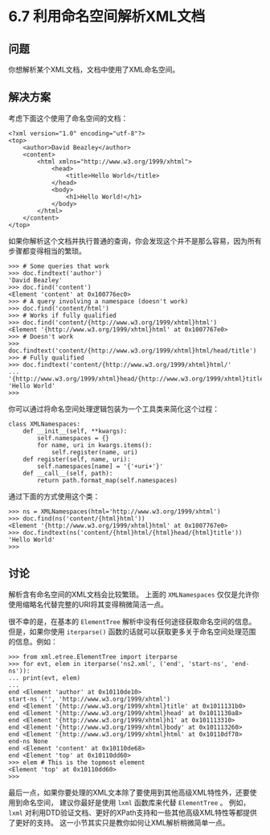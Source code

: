 

# 6.7 利用命名空间解析XML文档

## 问题

你想解析某个XML文档，文档中使用了XML命名空间。

## 解决方案

考虑下面这个使用了命名空间的文档：

    
    
    <?xml version="1.0" encoding="utf-8"?>
    <top>
        <author>David Beazley</author>
        <content>
            <html xmlns="http://www.w3.org/1999/xhtml">
                <head>
                    <title>Hello World</title>
                </head>
                <body>
                    <h1>Hello World!</h1>
                </body>
            </html>
        </content>
    </top>
    

如果你解析这个文档并执行普通的查询，你会发现这个并不是那么容易，因为所有步骤都变得相当的繁琐。

    
    
    >>> # Some queries that work
    >>> doc.findtext('author')
    'David Beazley'
    >>> doc.find('content')
    <Element 'content' at 0x100776ec0>
    >>> # A query involving a namespace (doesn't work)
    >>> doc.find('content/html')
    >>> # Works if fully qualified
    >>> doc.find('content/{http://www.w3.org/1999/xhtml}html')
    <Element '{http://www.w3.org/1999/xhtml}html' at 0x1007767e0>
    >>> # Doesn't work
    >>> doc.findtext('content/{http://www.w3.org/1999/xhtml}html/head/title')
    >>> # Fully qualified
    >>> doc.findtext('content/{http://www.w3.org/1999/xhtml}html/'
    ... '{http://www.w3.org/1999/xhtml}head/{http://www.w3.org/1999/xhtml}title')
    'Hello World'
    >>>
    

你可以通过将命名空间处理逻辑包装为一个工具类来简化这个过程：

    
    
    class XMLNamespaces:
        def __init__(self, **kwargs):
            self.namespaces = {}
            for name, uri in kwargs.items():
                self.register(name, uri)
        def register(self, name, uri):
            self.namespaces[name] = '{'+uri+'}'
        def __call__(self, path):
            return path.format_map(self.namespaces)
    

通过下面的方式使用这个类：

    
    
    >>> ns = XMLNamespaces(html='http://www.w3.org/1999/xhtml')
    >>> doc.find(ns('content/{html}html'))
    <Element '{http://www.w3.org/1999/xhtml}html' at 0x1007767e0>
    >>> doc.findtext(ns('content/{html}html/{html}head/{html}title'))
    'Hello World'
    >>>
    

## 讨论

解析含有命名空间的XML文档会比较繁琐。 上面的 `XMLNamespaces` 仅仅是允许你使用缩略名代替完整的URI将其变得稍微简洁一点。

很不幸的是，在基本的 `ElementTree` 解析中没有任何途径获取命名空间的信息。 但是，如果你使用 `iterparse()`
函数的话就可以获取更多关于命名空间处理范围的信息。例如：

    
    
    >>> from xml.etree.ElementTree import iterparse
    >>> for evt, elem in iterparse('ns2.xml', ('end', 'start-ns', 'end-ns')):
    ... print(evt, elem)
    ...
    end <Element 'author' at 0x10110de10>
    start-ns ('', 'http://www.w3.org/1999/xhtml')
    end <Element '{http://www.w3.org/1999/xhtml}title' at 0x1011131b0>
    end <Element '{http://www.w3.org/1999/xhtml}head' at 0x1011130a8>
    end <Element '{http://www.w3.org/1999/xhtml}h1' at 0x101113310>
    end <Element '{http://www.w3.org/1999/xhtml}body' at 0x101113260>
    end <Element '{http://www.w3.org/1999/xhtml}html' at 0x10110df70>
    end-ns None
    end <Element 'content' at 0x10110de68>
    end <Element 'top' at 0x10110dd60>
    >>> elem # This is the topmost element
    <Element 'top' at 0x10110dd60>
    >>>
    

最后一点，如果你要处理的XML文本除了要使用到其他高级XML特性外，还要使用到命名空间， 建议你最好是使用 `lxml` 函数库来代替
`ElementTree` 。 例如，`lxml` 对利用DTD验证文档、更好的XPath支持和一些其他高级XML特性等都提供了更好的支持。
这一小节其实只是教你如何让XML解析稍微简单一点。

